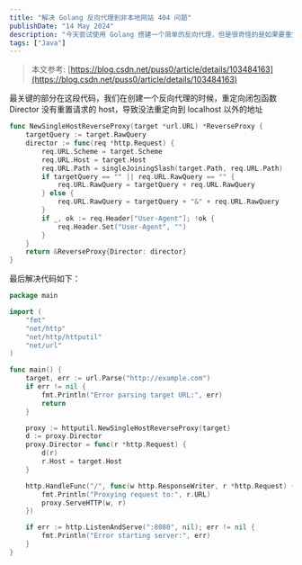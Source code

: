 ```yaml
---
title: "解决 Golang 反向代理到非本地网站 404 问题"
publishDate: "14 May 2024"
description: "今天尝试使用 Golang 搭建一个简单的反向代理，但是很奇怪的是如果要重定向到非 localhost 网站会返回 404"
tags: ["Java"]
---
```


> 本文参考: [https://blog.csdn.net/puss0/article/details/103484163](https://blog.csdn.net/puss0/article/details/103484163)

最关键的部分在这段代码，我们在创建一个反向代理的时候，重定向闭包函数 Director 没有重置请求的 host，导致没法重定向到 localhost 以外的地址

```go
func NewSingleHostReverseProxy(target *url.URL) *ReverseProxy {
	targetQuery := target.RawQuery
	director := func(req *http.Request) {
		req.URL.Scheme = target.Scheme
		req.URL.Host = target.Host
		req.URL.Path = singleJoiningSlash(target.Path, req.URL.Path)
		if targetQuery == "" || req.URL.RawQuery == "" {
			req.URL.RawQuery = targetQuery + req.URL.RawQuery
		} else {
			req.URL.RawQuery = targetQuery + "&" + req.URL.RawQuery
		}
		if _, ok := req.Header["User-Agent"]; !ok {
			req.Header.Set("User-Agent", "")
		}
	}
	return &ReverseProxy{Director: director}
}
```

最后解决代码如下：

```go
package main

import (
	"fmt"
	"net/http"
	"net/http/httputil"
	"net/url"
)

func main() {
	target, err := url.Parse("http://example.com")
	if err != nil {
		fmt.Println("Error parsing target URL:", err)
		return
	}

	proxy := httputil.NewSingleHostReverseProxy(target)
    d := proxy.Director
    proxy.Director = func(r *http.Request) {
        d(r)
        r.Host = target.Host
    }

	http.HandleFunc("/", func(w http.ResponseWriter, r *http.Request) {
		fmt.Println("Proxying request to:", r.URL)
		proxy.ServeHTTP(w, r)
	})

	if err := http.ListenAndServe(":8080", nil); err != nil {
		fmt.Println("Error starting server:", err)
	}
}
```
